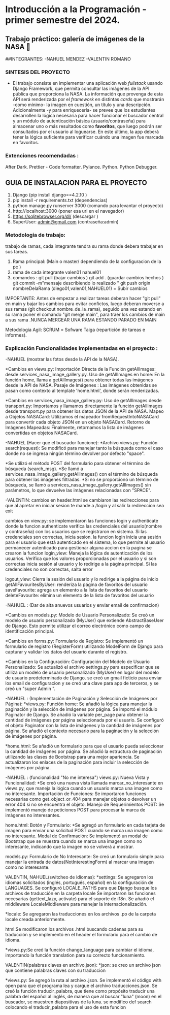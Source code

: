 # Introducción a la Programación - primer semestre del 2024.

## Trabajo práctico: galería de imágenes de la NASA 🚀

##INTEGRANTES:
-NAHUEL MENDEZ
-VALENTIN ROMANO

### SINTESIS DEL PROYECTO

- El trabajo consiste en implementar una aplicación web _fullstack_ usando Django Framework, que permita consultar las imágenes de la API pública que proporciona la NASA. La información que provenga de esta API será renderizada por el _framework_ en distintas _cards_ que mostrarán -como mínimo- la imagen en cuestión, un título y una descripción. Adicionalmente -y para enriquecerla- se prevee que los estudiantes desarrollen la lógica necesaria para hacer funcionar el buscador central y un módulo de autenticación básica (usuario/contraseña) para almacenar uno o más resultados como **favoritos**, que luego podrán ser consultados por el usuario al loguearse. En este último, la app deberá tener la lógica suficiente para verificar cuándo una imagen fue marcada en favoritos.

### Extenciones recomendadas : 
After Dark.
Prettier - Code formatter.
Pylance.
Python.
Python Debugger.

## GUIA DE INSTALACION PARA EL PROYECTO 
1) Django (pip install django==4.2.10 ) 
2) pip install -r requirements.txt (dependencias)
3) python manage.py runserver 3000 (comando para levantar el proyecto) 
4) http://localhost:3000 (poner esa url en el navegador)
5)  https://sqlitebrowser.org/dl/ (descargar )
6) SuperUser: admin@gmail.com (contraseña:admin)


### Metodologia de trabajo:

trabajo de ramas, cada integrante tendra su rama donde debera trabajar en sus tareas.
1) Rama principal: (Main o master/ dependiendo de la configuracion de la pc )
2) rama de cada integrante
valen01
nahuel01
3) comandos : 
git pull (bajar cambios )
git add . (guardar cambios hechos )
git commit -m"mensaje describiendo lo realizado "
git push origin nombreDelaRama (diego01,valen01,NAHUEL01) = Subir cambios

IMPORTANTE: Antes de empezar a realizar tareas deberan hacer "git pull" en main y bajar los cambios para evitar confictos, luego deberan moverse a sus ramas (git checkout nombre_de_la_rama), seguido una vez estando en su rama poner el comando "git merge main", para traer los cambios de main a sus rama .NUNCA MERGEAR UNA RAMA ESTANDO PARADO EN MAIN

Metodologia Agil: 
SCRUM = Sofware Taiga (repartición de tareas e informes). 

### Explicación Funcionalidades Implementadas en el proyecto  :

-NAHUEL (mostrar las fotos desde la API de la NASA).

*Cambios en views.py:
Importación Directa de la Función getAllImages:  desde services_nasa_image_gallery.py.
Uso de getAllImages en home: En la función home, llama a getAllImages() para obtener todas las imágenes desde la API de NASA.
Pasaje de Imágenes : Las imágenes obtenidas se pasan como contexto al template 'home.html', donde serán renderizadas.

*Cambios en services_nasa_image_gallery.py:
Uso de getAllImages desde transport.py: Importamos y llamamos directamente la función getAllImages desde transport.py para obtener los datos JSON de la API de NASA.
Mapeo a Objetos NASACard: Utilizamos el mapeador fromRequestIntoNASACard para convertir cada objeto JSON en un objeto NASACard.
Retorno de Imágenes Mapeadas: Finalmente, retornamos la lista de imágenes convertidas en objetos NASACard.

-NAHUEL (Hacer que el buscador funcione):
*Archivo views.py:
Función search(request): Se modificó para manejar tanto la búsqueda como el caso donde no se ingresa ningún término devolver por defecto "space".

*Se utilizó el método POST del formulario para obtener el término de búsqueda (search_msg).
*Se llamó a services_nasa_image_gallery.getAllImages() con el término de búsqueda para obtener las imágenes filtradas.
*Si no se proporcionó un término de búsqueda, se llamó a services_nasa_image_gallery.getAllImages() sin parámetros, lo que devuelve las imágenes relacionadas con "SPACE".

-VALENTIN:
cambios en header.html 
se cambiaron las redirecciones para que al apretar en iniciar sesion te mande a /login y al salir la redireccion sea exit

cambios en view.py:
se implementaron las funciones login y authenticate donde la funcion
authenticate verifica las credenciales del usuario(nombre y contraseña)
con los usuarios que se registraron en sistema. Si las credenciales son correctas,
inicia sesion. la funcion login inicia una sesión para el usuario que está autenticado en el sistema,
lo que permite al usuario permanecer autenticado para gestionar alguna accion en la pagina
se crearon la funcion login_view:
Maneja la lógica de autenticación de los usuarios. Verifica que los valores proporcionadas por el usuario y
si son correctas inicia sesión al usuario y lo redirige a la página principal. Si las credenciales 
no son correctas, salta error

logout_view:
Cierra la sesión del usuario y lo redirige a la página de inicio
getAllFavouritesByUser:
renderiza la página de favoritos del usuario
saveFavourite:
agrega un elemento a la lista de favoritos del usuario
deleteFavourite:
 elimina un elemento de la lista de favoritos del usuario

 -NAHUEL : (Dar de alta anuevos usuarios y enviar email de confirmacion)

 *Cambios en models.py:
Modelo de Usuario Personalizado: Se creó un modelo de usuario personalizado (MyUser) que extiende AbstractBaseUser de Django. Esto permite utilizar el correo electrónico como campo de identificación principal.

*Cambios en forms.py:
Formulario de Registro: Se implementó un formulario de registro (RegisterForm) utilizando ModelForm de Django para capturar y validar los datos del usuario durante el registro.


*Cambios en la Configuración:
Configuración del Modelo de Usuario Personalizado: Se actualizó el archivo settings.py para especificar que se utiliza un modelo de usuario personalizado (MyUser) en lugar del modelo de usuario predeterminado de Django. se creó un gmail ficticio para enviar los email de configuracion y se creó una clave para app de terceros, y se creó un "super Admin ".

-NAHUEL : (Implementación de Paginación y Selección de Imágenes por Página):
 *views.py:
Función home:
Se añadió la lógica para manejar la paginación y la selección de imágenes por página.
Se importó el módulo Paginator de Django.
Se añadió la variable per_page para obtener la cantidad de imágenes por página seleccionada por el usuario.
Se configuró el objeto Paginator con la lista de imágenes y la cantidad de imágenes por página.
Se añadió el contexto necesario para la paginación y la selección de imágenes por página.

*home.html:
Se añadió un formulario para que el usuario pueda seleccionar la cantidad de imágenes por página.
Se añadió la estructura de paginación utilizando las clases de Bootstrap para una mejor apariencia.
Se actualizaron los enlaces de la paginación para incluir la selección de imágenes por página.

-NAHUEL : (funcionalidad "No me interesa")
views.py:
Nueva Vista y Funcionalidad: 
*Se creó una nueva vista llamada marcar_no_interesante en views.py, que maneja la lógica cuando un usuario marca una imagen como no interesante.
Importación de Funciones: Se importaron funciones necesarias como get_object_or_404 para manejar objetos o devolver un error 404 si no se encuentra el objeto.
Manejo de Requerimientos POST: Se implementó manejo de peticiones POST para procesar la marca de imágenes no interesantes.

home.html:
Botón y Formulario: 
*Se agregó un formulario en cada tarjeta de imagen para enviar una solicitud POST cuando se marca una imagen como no interesante.
Modal de Confirmación: Se implementó un modal de Bootstrap que se muestra cuando se marca una imagen como no interesante, indicando que la imagen no se volverá a mostrar.

models.py:
Formulario de No Interesante: Se creó un formulario simple para manejar la entrada de datos(NotInterestingForm) al marcar una imagen como no interesante.


VALENTIN, NAHUEL(switcheo de idiomas):
*settings: Se agregaron los idiomas solicitados (inglés, portugués, español) en la configuración de LANGUAGES.
Se configuró LOCALE_PATHS para que Django busque los archivos de traducción en la carpeta locale
Se importaron las funciones necesarias (gettext_lazy, activate) para el soporte de i18n.
Se añadió el middleware LocaleMiddleware para manejar la internacionalización.

*locale: Se agregaron las traducciones en los archivos .po de la carpeta locale creada anteriormente.

html:Se modificaron los archivos .html buscando cadenas para su traducción y se implementó en el header el formulario para el cambio de idioma.

*views.py:Se creó la función change_language  para cambiar el idioma, importando la función translation para su correcto funcionamiento.

VALENTIN(palabras claves en archivo.json):
*json: se creo un archivo json que contiene palabras claves con su traduccion

*views.py:
Se agregó la ruta al archivo .json.
Se implementó el código with open para que el programa lea y cargue el archivo traducciones.json.
Se creó la función traducir_palabra, que tiene como propósito traducir una palabra del español al inglés, de manera que al buscar "luna" (moon) en el buscador, se muestren diapositivas de la luna.
se modifico def search colocando el traducir_palabra para el uso de esta funcion
